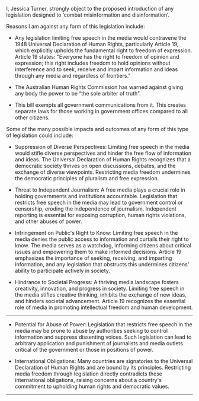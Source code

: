 I, Jessica Turner, strongly object to the proposed introduction of any legislation designed
to ‘combat misinformation and disinformation’.

Reasons I am against any form of this legislation include:

  - Any legislation limiting free speech in the media would contravene the 1948
Universal Declaration of Human Rights, particularly Article 19, which explicitly
upholds the fundamental right to freedom of expression. Article 19 states: "Everyone
has the right to freedom of opinion and expression; this right includes freedom to
hold opinions without interference and to seek, receive and impart information
and ideas through any media and regardless of frontiers."

  - The Australian Human Rights Commission has warned against giving any body the
power to be “the sole arbiter of truth”.

  - This bill exempts all government communications from it. This creates separate laws
for those working in government offices compared to all other citizens.

Some of the many possible impacts and outcomes of any form of this type of legislation
could include:

  - Suppression of Diverse Perspectives: Limiting free speech in the media would stifle
diverse perspectives and hinder the free flow of information and ideas. The Universal
Declaration of Human Rights recognizes that a democratic society thrives on open
discussions, debates, and the exchange of diverse viewpoints. Restricting media
freedom undermines the democratic principles of pluralism and free expression.

  - Threat to Independent Journalism: A free media plays a crucial role in holding
governments and institutions accountable. Legislation that restricts free speech in
the media may lead to government control or censorship, eroding the independence
of journalism. Independent reporting is essential for exposing corruption, human
rights violations, and other abuses of power.

  - Infringement on Public's Right to Know: Limiting free speech in the media denies the
public access to information and curtails their right to know. The media serves as a
watchdog, informing citizens about critical issues and empowering them to make
informed decisions. Article 19 emphasizes the importance of seeking, receiving, and
imparting information, and any legislation that obstructs this undermines citizens'
ability to participate actively in society.

  - Hindrance to Societal Progress: A thriving media landscape fosters creativity,
innovation, and progress in society. Limiting free speech in the media stifles creative
thinking, inhibits the exchange of new ideas, and hinders societal advancement.
Article 19 recognizes the essential role of media in promoting intellectual freedom
and human development.


-----

- Potential for Abuse of Power: Legislation that restricts free speech in the media may
be prone to abuse by authorities seeking to control information and suppress
dissenting voices. Such legislation can lead to arbitrary application and punishment
of journalists and media outlets critical of the government or those in positions of
power.

- International Obligations: Many countries are signatories to the Universal Declaration
of Human Rights and are bound by its principles. Restricting media freedom through
legislation directly contradicts these international obligations, raising concerns about
a country's commitment to upholding human rights and democratic values.


-----


